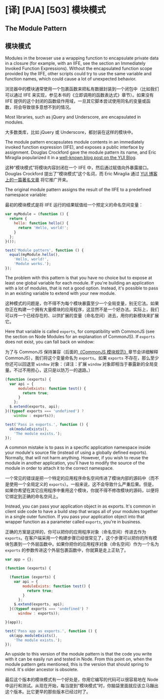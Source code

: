 # [译] [PJA] [503] 模块模式

## The Module Pattern

## 模块模式

Modules in the browser use a wrapping function to encapsulate private data in a closure (for example, with an IIFE, see the section an Immediately Invoked Function Expressions). Without the encapsulated function scope provided by the IIFE, other scripts could try to use the same variable and function names, which could cause a lot of unexpected behavior.

浏览器中的模块通常使用一个包裹函数来把私有数据封装到一个闭包中（比如我们可以通过 IIFE 来实现，参见本书的《立即调用的函数表达式》章节）。如果没有 IIFE 提供的这个封闭的函数级作用域，一旦其它脚本尝试使用同名的变量或函数，将会导致很多意想不到的情况。

Most libraries, such as jQuery and Underscore, are encapsulated in modules.

大多数类库，比如 jQuery 或 Underscore，都封装在这样的模块中。

The module pattern encapsulates module contents in an immediately invoked function expression (IIFE), and exposes a public interface by assignment. Douglas Crockford gave the module pattern its name, and Eric Miraglia popularized it in a [well-known blog post on the YUI Blog][10].

这种“模块模式”将模块内容封闭在一个 IIFE 中，然后通过赋值向外暴露接口。Douglas Crockford 提出了“模块模式”这个名词，而 Eric Miraglia 通过 [YUI 博客上的一篇著名文章][10] 将它推广开来。

The original module pattern assigns the result of the IIFE to a predefined namespace variable:

最初的模块模式是将 IIFE 运行的结果赋值给一个预定义的命名空间变量：

```js
var myModule = (function () {
  return {
    hello: function hello() {
      return 'Hello, world!';
    }
  };
}());

test('Module pattern', function () {
  equal(myModule.hello(),
    'Hello, world!',
    'Module works.');
});
```

The problem with this pattern is that you have no choice but to expose at least one global variable for each module. If you're building an application with a lot of modules, that is not a good option. Instead, it's possible to pass in an existing variable to extend with your new module.

这种模式的问题是，你不得不为每个模块暴露至少一个全局变量，别无它法。如果你正在构建一个拥有大量模块的应用程序，这显然不是一个好办法。实际上，我们可以传一个已经存在的、以供扩展的变量（命名空间）进去，用你的新模块来扩展它。

Here that variable is called `exports`, for compatibility with CommonJS (see the section on Node Modules for an explanation of CommonJS). If `exports` does not exist, you can fall back on window:

为了与 CommonJS 保持兼容（后面的[《CommonJS 模块规范》](https://github.com/cssmagic/blog/issues/36)章节会详细解释 CommonJS），我们将这个变量命名为 `exports`。如果 `exports` 不存在，那么至少你还可以回退至 `window` 对象：（译注：扩展 `window` 对象即相当于暴露新的全局变量。不过不用担心，这只是以防万一的退路。）

```js
(function (exports) {
  var api = {
      moduleExists: function test() {
        return true;
      }
    };
  $.extend(exports, api);
}((typeof exports === 'undefined') ?
    window : exports));

test('Pass in exports.', function () {
  ok(moduleExists(),
    'The module exists.');
});
```

A common mistake is to pass in a specific application namespace inside your module's source file (instead of using a globally defined exports). Normally, that will not harm anything. However, if you wish to reuse the module in another application, you'll have to modify the source of the module in order to attach it to the correct namespace.

一个常见的错误是把一个特定的应用程序命名空间传进了模块内部的源码中（而不是使用一个全局定义的 `exports`）。一般来说，这不会导致什么严重后果。但是，如果你希望在其它应用程序中重用这个模块，你就不得不修改模块的源码，以便将它绑定到正确的命名空间上。

Instead, you can pass your application object in as exports. It's common in client side code to have a build step that wraps all of your modules together in a single outer function. If you pass your application object into that wrapper function as a parameter called `exports`, you're in business.

正确的方案是这样的，你可以把你的应用程序对象（命名空间）传进去作为 `exports`。在客户端采用一个构建步骤已经很常见了，这个步骤可以把你的所有模块包裹到一个外层函数中。如果你把你的应用程序对象（命名空间）作为一个名为 `exports` 的参数传进这个外层包裹函数中，你就算是走上正轨了。

```js
var app = {};

(function (exports) {

  (function (exports) {
    var api = {
        moduleExists: function test() {
          return true;
        }
      };
    $.extend(exports, api);
  }((typeof exports === 'undefined') ?
      window : exports));

}(app));

test('Pass app as exports.', function () {
  ok(app.moduleExists(),
    'The module exists.');
});
```

An upside to this version of the module pattern is that the code you write with it can be easily run and tested in Node. From this point on, when the module pattern gets mentioned, this is the version that should spring to mind. It's older ancestor is obsolete.

最后这个版本的模块模式有一个好处是，你用它编写的代码可以很容易地在 Node 中运行和测试。从现在开始，每当提到“模块模式”时，你脑袋里面就应该立马蹦出这个版本。比它更早的那些版本已经过时了。

[10]: http://yuiblog.com/blog/2007/06/12/module-pattern/

